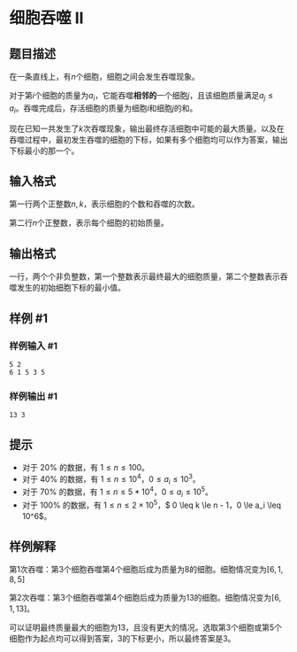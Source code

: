 # 细胞吞噬 II

## 题目描述

在一条直线上，有$n$个细胞，细胞之间会发生吞噬现象。

对于第$i$个细胞的质量为$a_i$，它能吞噬**相邻的**一个细胞$j$，且该细胞质量满足$a_j \leq a_i$。吞噬完成后，存活细胞的质量为细胞$i$和细胞$j$的和。

现在已知一共发生了$k$次吞噬现象，输出最终存活细胞中可能的最大质量。以及在吞噬过程中，最初发生吞噬的细胞的下标，如果有多个细胞均可以作为答案，输出下标最小的那一个。

## 输入格式

第一行两个正整数$n, k$，表示细胞的个数和吞噬的次数。

第二行$n$个正整数，表示每个细胞的初始质量。

## 输出格式

一行，两个个非负整数，第一个整数表示最终最大的细胞质量，第二个整数表示吞噬发生的初始细胞下标的最小值。

## 样例 #1

### 样例输入 #1

```
5 2
6 1 5 3 5
```

### 样例输出 #1

```
13 3
```

## 提示

- 对于 $20\%$ 的数据，有 $1 \leq n \leq 100$。
- 对于 $40\%$ 的数据，有 $1 \leq n \leq 10^4$，$0 \le a_i \leq 10^3$。
- 对于 $70\%$ 的数据，有 $1 \leq n \leq 5*10^4$，$0 \le a_i \leq 10^5$。
- 对于 $100\%$ 的数据，有 $1 \leq n \leq 2×10^5$，$ 0 \leq k \le n - 1$，$0 \le a_i \leq 10^6$。

## 样例解释
第$1$次吞噬：第$3$个细胞吞噬第$4$个细胞后成为质量为$8$的细胞。细胞情况变为$[6,1,8,5]$

第$2$次吞噬：第$3$个细胞吞噬第$4$个细胞后成为质量为$13$的细胞。细胞情况变为$[6,1,13]$。

可以证明最终质量最大的细胞为$13$，且没有更大的情况。选取第$3$个细胞或第$5$个细胞作为起点均可以得到答案，$3$的下标更小，所以最终答案是$3$。